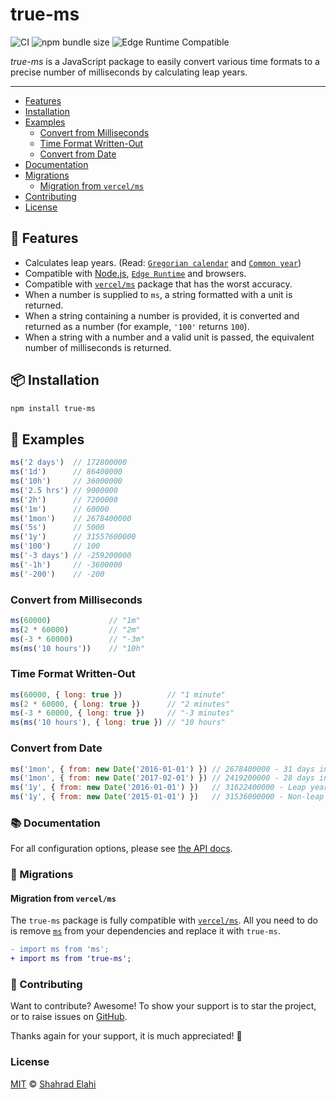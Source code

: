 # true-ms

![CI](https://github.com/shahradelahi/true-ms/workflows/CI/badge.svg)
![npm bundle size](https://img.shields.io/bundlephobia/min/true-ms)
![Edge Runtime Compatible](https://img.shields.io/badge/edge--runtime-%E2%9C%94%20compatible-black)

_true-ms_ is a JavaScript package to easily convert various time formats to a precise number of milliseconds by calculating leap years.

---

- [Features](#-features)
- [Installation](#-installation)
- [Examples](#-examples)
    - [Convert from Milliseconds](#convert-from-milliseconds)
    - [Time Format Written-Out](#time-format-written-out)
    - [Convert from Date](#convert-from-date)
- [Documentation](#-documentation)
- [Migrations](#-migrations)
  - [Migration from `vercel/ms`](#migration-from-vercelms)
- [Contributing](#-contributing)
- [License](#license)

## 👀 Features

- Calculates leap years. (Read: [`Gregorian calendar`](https://en.wikipedia.org/wiki/Gregorian_calendar) and [`Common year`](https://en.wikipedia.org/wiki/Common_year))
- Compatible with [Node.js](https://nodejs.org), [`Edge Runtime`](https://nextjs.org/docs/app/api-reference/edge) and browsers.
- Compatible with [`vercel/ms`](https://github.com/vercel/ms) package that has the worst accuracy.
- When a number is supplied to `ms`, a string formatted with a unit is returned.
- When a string containing a number is provided, it is converted and returned as a number (for example, `'100'` returns `100`).
- When a string with a number and a valid unit is passed, the equivalent number of milliseconds is returned.

## 📦 Installation

```bash
npm install true-ms
```

## 📝 Examples

<!-- prettier-ignore -->
```js
ms('2 days')  // 172800000
ms('1d')      // 86400000
ms('10h')     // 36000000
ms('2.5 hrs') // 9000000
ms('2h')      // 7200000
ms('1m')      // 60000
ms('1mon')    // 2678400000
ms('5s')      // 5000
ms('1y')      // 31557600000
ms('100')     // 100
ms('-3 days') // -259200000
ms('-1h')     // -3600000
ms('-200')    // -200
```

### Convert from Milliseconds

<!-- prettier-ignore -->
```js
ms(60000)             // "1m"
ms(2 * 60000)         // "2m"
ms(-3 * 60000)        // "-3m"
ms(ms('10 hours'))    // "10h"
```

### Time Format Written-Out

<!-- prettier-ignore -->
```js
ms(60000, { long: true })          // "1 minute"
ms(2 * 60000, { long: true })      // "2 minutes"
ms(-3 * 60000, { long: true })     // "-3 minutes"
ms(ms('10 hours'), { long: true }) // "10 hours"
```

### Convert from Date

<!-- prettier-ignore -->
```js
ms('1mon', { from: new Date('2016-01-01') }) // 2678400000 - 31 days in Jan 2016
ms('1mon', { from: new Date('2017-02-01') }) // 2419200000 - 28 days in Feb 2017
ms('1y', { from: new Date('2016-01-01') })   // 31622400000 - Leap year; 366 days
ms('1y', { from: new Date('2015-01-01') })   // 31536000000 - Non-leap year; 365 days
```

### 📚 Documentation

For all configuration options, please see [the API docs](https://www.jsdocs.io/package/true-ms).

### 🚀 Migrations

#### Migration from `vercel/ms`

The `true-ms` package is fully compatible with [`vercel/ms`](https://github.com/vercel/ms). All you need to do is remove [`ms`](https://github.com/vercel/ms) from your dependencies and replace it with `true-ms`.

```diff js
- import ms from 'ms';
+ import ms from 'true-ms';
```

### 🤝 Contributing

Want to contribute? Awesome! To show your support is to star the project, or to raise issues on [GitHub](https://github.com/shahradelahi/true-ms).

Thanks again for your support, it is much appreciated! 🙏

### License

[MIT](LICENSE) © [Shahrad Elahi](https://github.com/shahradelahi)
